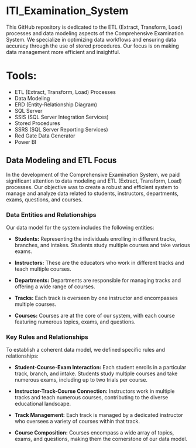 # ITI_Examination_System
This GitHub repository is dedicated to the ETL (Extract, Transform, Load) processes and data modeling aspects of the Comprehensive Examination System. We specialize in optimizing data workflows and ensuring data accuracy through the use of stored procedures. Our focus is on making data management more efficient and insightful.

# **Tools:**

- ETL (Extract, Transform, Load) Processes
- Data Modeling  
- ERD (Entity-Relationship Diagram)
- SQL Server
- SSIS (SQL Server Integration Services)
- Stored Procedures
- SSRS (SQL Server Reporting Services)
- Red Gate Data Generator
- Power BI

## Data Modeling and ETL Focus

In the development of the Comprehensive Examination System, we paid significant attention to data modeling and ETL (Extract, Transform, Load) processes. Our objective was to create a robust and efficient system to manage and analyze data related to students, instructors, departments, exams, questions, and courses.

### Data Entities and Relationships

Our data model for the system includes the following entities:

- **Students:** Representing the individuals enrolling in different tracks, branches, and intakes. Students study multiple courses and take various exams.

- **Instructors:** These are the educators who work in different tracks and teach multiple courses.

- **Departments:** Departments are responsible for managing tracks and offering a wide range of courses.

- **Tracks:** Each track is overseen by one instructor and encompasses multiple courses.

- **Courses:** Courses are at the core of our system, with each course featuring numerous topics, exams, and questions.

### Key Rules and Relationships

To establish a coherent data model, we defined specific rules and relationships:

- **Student-Course-Exam Interaction:** Each student enrolls in a particular track, branch, and intake. Students study multiple courses and take numerous exams, including up to two trials per course.

- **Instructor-Track-Course Connection:** Instructors work in multiple tracks and teach numerous courses, contributing to the diverse educational landscape.

- **Track Management:** Each track is managed by a dedicated instructor who oversees a variety of courses within that track.

- **Course Composition:** Courses encompass a wide array of topics, exams, and questions, making them the cornerstone of our data model.


